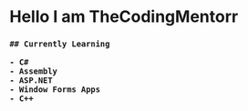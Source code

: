 # Hello I am TheCodingMentorr

<h3>
    
    ## Currently Learning
    
    - C#
    - Assembly
    - ASP.NET
    - Window Forms Apps
    - C++
    
</h3>
